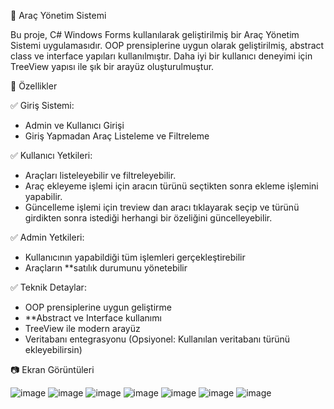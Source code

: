 🚗 Araç Yönetim Sistemi  

Bu proje, C# Windows Forms kullanılarak geliştirilmiş bir Araç Yönetim Sistemi uygulamasıdır. 
OOP prensiplerine uygun olarak geliştirilmiş, abstract class ve interface yapıları kullanılmıştır.
Daha iyi bir kullanıcı deneyimi için TreeView yapısı ile şık bir arayüz oluşturulmuştur.  



📌 Özellikler  

✅ Giriş Sistemi:
- Admin ve Kullanıcı Girişi  
- Giriş Yapmadan Araç Listeleme ve Filtreleme 


✅ Kullanıcı Yetkileri:  
- Araçları listeleyebilir ve filtreleyebilir.
- Araç ekleyeme işlemi için aracın türünü seçtikten sonra ekleme işlemini yapabilir.
- Güncelleme işlemi için treview dan aracı tıklayarak seçip ve türünü girdikten sonra istediği herhangi bir özeliğini güncelleyebilir.

  
✅ Admin Yetkileri:  
- Kullanıcının yapabildiği tüm işlemleri gerçekleştirebilir  
- Araçların **satılık durumunu yönetebilir  


✅ Teknik Detaylar:  
- OOP prensiplerine uygun geliştirme  
- **Abstract ve Interface kullanımı 
- TreeView ile modern arayüz
- Veritabanı entegrasyonu (Opsiyonel: Kullanılan veritabanı türünü ekleyebilirsin)  


📷 Ekran Görüntüleri 

![image](https://github.com/user-attachments/assets/875bb31f-f604-4635-b096-088839dd5688)      ![image](https://github.com/user-attachments/assets/23b1a2ff-ffb5-4ab1-819e-ab183bbd3ce5)    ![image](https://github.com/user-attachments/assets/731d6684-0369-4f69-ba87-3863e04cecfa)     ![image](https://github.com/user-attachments/assets/bb83f402-361a-40ab-8bfb-b7f4b0fb95b4)      ![image](https://github.com/user-attachments/assets/7b0a3c01-b3be-4a81-8be9-962bb5e1683d)    ![image](https://github.com/user-attachments/assets/d987982b-d5e0-4912-a5a8-ee3c4010f8f8)                    ![image](https://github.com/user-attachments/assets/4f9c637e-8f39-41a6-937e-6181cff31504)






